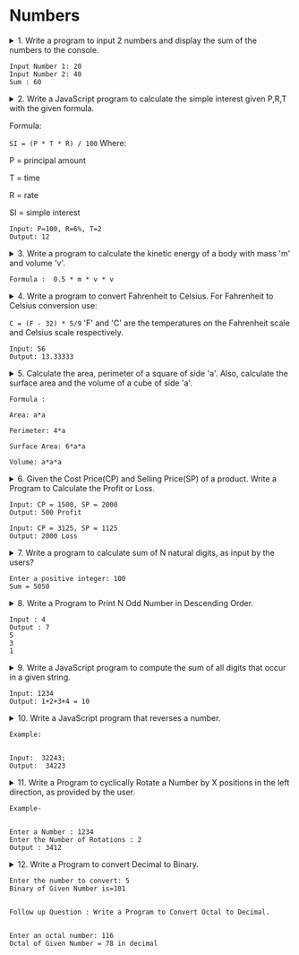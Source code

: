 # Numbers

<!-- Question 1 -->

 <details>

  <summary>
       1. Write a program to input 2 numbers and display the sum of the numbers to the console.

    
    Input Number 1: 20
    Input Number 2: 40
    Sum : 60
    
  </summary>


-  `index.js`

```javascript
const num1 = 20;
const num2 = 40;

const sum = (a, b) => {
       return a + b;
} 

console.log(sum(num1, num2) );	  

```

</details>

<!-- Question 2 -->

 <details>

  <summary>
       2. Write a JavaScript program to calculate the simple interest given P,R,T with the given formula.
      
   Formula:
      
   `SI = (P * T * R) / 100`
   Where:
      
   P = principal amount 
      
   T = time 
      
   R = rate 
      
   SI = simple interest

    
    Input: P=100, R=6%, T=2
    Output: 12
    
  </summary>


-  `index.js`

```javascript
      (add javacript code here if needed)	  

```

</details>

<!-- Question 3 -->

 <details>

  <summary>
      3. Write a program to calculate the kinetic energy of a body with mass 'm' and volume 'v'.

    Formula :  0.5 * m * v * v
  </summary>


-  `index.js`

```javascript
      (add javacript code here if needed)	  

```

</details>

<!-- Question 4 -->

 <details>

  <summary>
       4. Write a program to convert Fahrenheit to Celsius. For Fahrenheit to Celsius conversion use:
      
   `C = (F - 32) * 5/9`
   'F' and 'C' are the temperatures on the Fahrenheit scale and Celsius scale respectively.

    
    Input: 56
    Output: 13.33333
    
  </summary>


-  `index.js`

```javascript
      (add javacript code here if needed)	  

```

</details>

<!-- Question 5 -->

 <details>

  <summary>
       5. Calculate the area, perimeter of a square of side 'a'. Also, calculate the surface area and the volume of a cube of side 'a'.

    Formula :

    Area: a*a

    Perimeter: 4*a

    Surface Area: 6*a*a

    Volume: a*a*a
  </summary>


-  `index.js`

```javascript
      (add javacript code here if needed)	  

```

</details>

<!-- Question 6 -->

 <details>

  <summary>
       6. Given the Cost Price(CP) and Selling Price(SP) of a product. Write a Program to Calculate the Profit or Loss.

    
    Input: CP = 1500, SP = 2000
    Output: 500 Profit

    Input: CP = 3125, SP = 1125
    Output: 2000 Loss
    
  </summary>


-  `index.js`

```javascript
      (add javacript code here if needed)	  

```

</details>

<!-- Question 7 -->

 <details>

  <summary>
       7. Write a program to calculate sum of N natural digits, as input by the users?

    
    Enter a positive integer: 100
    Sum = 5050
    
  </summary>


-  `index.js`

```javascript
      (add javacript code here if needed)	  

```

</details>

<!-- Question 8 -->

 <details>

  <summary>
       8. Write a Program to Print N Odd Number in Descending Order.

    
    Input : 4
    Output : 7
    5
    3
    1
    
  </summary>


-  `index.js`

```javascript
      (add javacript code here if needed)	  

```

</details>

<!-- Question 9 -->

 <details>

  <summary>
       9. Write a JavaScript program to compute the sum of all digits that occur in a given string.

    
    Input: 1234
    Output: 1+2+3+4 = 10
    
  </summary>


-  `index.js`

```javascript
      (add javacript code here if needed)	  

```

</details>

<!-- Question 10 -->

 <details>

  <summary>
       10. Write a JavaScript program that reverses a number.

    Example:

    
    Input:  32243;
    Output:  34223
    
  </summary>


-  `index.js`

```javascript
      (add javacript code here if needed)	  

```

</details>

<!-- Question 11 -->

 <details>

  <summary>
       11. Write a Program to cyclically Rotate a Number by X positions in the left direction, as provided by the user.

    Example-

    
    Enter a Number : 1234
    Enter the Number of Rotations : 2
    Output : 3412
    
  </summary>


-  `index.js`

```javascript
      (add javacript code here if needed)	  

```

</details>

<!-- Question 12 -->

 <details>

  <summary>
       12. Write a Program to convert Decimal to Binary.

    
    Enter the number to convert: 5
    Binary of Given Number is=101
    

    Follow up Question : Write a Program to Convert Octal to Decimal.

    
    Enter an octal number: 116
    Octal of Given Number = 78 in decimal
    
  </summary>


-  `index.js`

```javascript
      (add javacript code here if needed)	  

```

</details>

